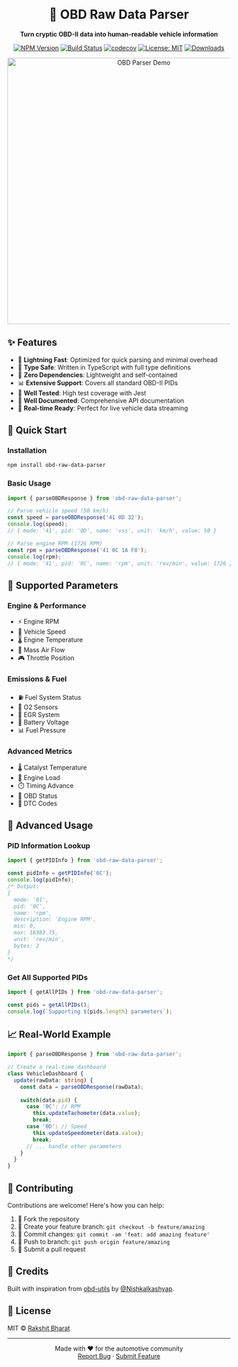 <div align="center">
  <h1>🚗 OBD Raw Data Parser</h1>
  <p><strong>Turn cryptic OBD-II data into human-readable vehicle information</strong></p>

  [![NPM Version](https://img.shields.io/npm/v/obd-raw-data-parser.svg)](https://www.npmjs.com/package/obd-raw-data-parser)
  [![Build Status](https://github.com/rakshitbharat/obd-raw-data-parser/workflows/CI/badge.svg)](https://github.com/rakshitbharat/obd-raw-data-parser/actions)
  [![codecov](https://codecov.io/gh/rakshitbharat/obd-raw-data-parser/branch/main/graph/badge.svg)](https://codecov.io/gh/rakshitbharat/obd-raw-data-parser)
  [![License: MIT](https://img.shields.io/badge/License-MIT-yellow.svg)](https://opensource.org/licenses/MIT)
  [![Downloads](https://img.shields.io/npm/dm/obd-raw-data-parser.svg)](https://www.npmjs.com/package/obd-raw-data-parser)

  <img src="https://raw.githubusercontent.com/rakshitbharat/obd-raw-data-parser/main/docs/images/demo.png" alt="OBD Parser Demo" width="600">
</div>

## ✨ Features

- 🚀 **Lightning Fast**: Optimized for quick parsing and minimal overhead
- 🎯 **Type Safe**: Written in TypeScript with full type definitions
- 🔌 **Zero Dependencies**: Lightweight and self-contained
- 📊 **Extensive Support**: Covers all standard OBD-II PIDs
- 🧪 **Well Tested**: High test coverage with Jest
- 📖 **Well Documented**: Comprehensive API documentation
- 🔄 **Real-time Ready**: Perfect for live vehicle data streaming

## 🚀 Quick Start

### Installation

```bash
npm install obd-raw-data-parser
```

### Basic Usage

```typescript
import { parseOBDResponse } from 'obd-raw-data-parser';

// Parse vehicle speed (50 km/h)
const speed = parseOBDResponse('41 0D 32');
console.log(speed);
// { mode: '41', pid: '0D', name: 'vss', unit: 'km/h', value: 50 }

// Parse engine RPM (1726 RPM)
const rpm = parseOBDResponse('41 0C 1A F8');
console.log(rpm);
// { mode: '41', pid: '0C', name: 'rpm', unit: 'rev/min', value: 1726 }
```

## 🎯 Supported Parameters

### Engine & Performance
- ⚡ Engine RPM
- 🏃 Vehicle Speed
- 🌡️ Engine Temperature
- 💨 Mass Air Flow
- 🎮 Throttle Position

### Emissions & Fuel
- ⛽ Fuel System Status
- 💨 O2 Sensors
- 🌿 EGR System
- 🔋 Battery Voltage
- 📊 Fuel Pressure

### Advanced Metrics
- 🌡️ Catalyst Temperature
- 💪 Engine Load
- ⏱️ Timing Advance
- 🔄 OBD Status
- 📝 DTC Codes

## 🔧 Advanced Usage

### PID Information Lookup

```typescript
import { getPIDInfo } from 'obd-raw-data-parser';

const pidInfo = getPIDInfo('0C');
console.log(pidInfo);
/* Output:
{
  mode: '01',
  pid: '0C',
  name: 'rpm',
  description: 'Engine RPM',
  min: 0,
  max: 16383.75,
  unit: 'rev/min',
  bytes: 2
}
*/
```

### Get All Supported PIDs

```typescript
import { getAllPIDs } from 'obd-raw-data-parser';

const pids = getAllPIDs();
console.log(`Supporting ${pids.length} parameters`);
```

## 📈 Real-World Example

```typescript
import { parseOBDResponse } from 'obd-raw-data-parser';

// Create a real-time dashboard
class VehicleDashboard {
  update(rawData: string) {
    const data = parseOBDResponse(rawData);
    
    switch(data.pid) {
      case '0C': // RPM
        this.updateTachometer(data.value);
        break;
      case '0D': // Speed
        this.updateSpeedometer(data.value);
        break;
      // ... handle other parameters
    }
  }
}
```

## 🤝 Contributing

Contributions are welcome! Here's how you can help:

1. 🍴 Fork the repository
2. 🌿 Create your feature branch: `git checkout -b feature/amazing`
3. 💾 Commit changes: `git commit -am 'feat: add amazing feature'`
4. 🚀 Push to branch: `git push origin feature/amazing`
5. 🎉 Submit a pull request

## 💖 Credits

Built with inspiration from [obd-utils](https://github.com/Nishkalkashyap/obd-utils) by [@Nishkalkashyap](https://github.com/Nishkalkashyap).

## 📄 License

MIT © [Rakshit Bharat](LICENSE)

---

<div align="center">
  Made with ❤️ for the automotive community
  <br>
  <a href="https://github.com/rakshitbharat/obd-raw-data-parser/issues">Report Bug</a>
  ·
  <a href="https://github.com/rakshitbharat/obd-raw-data-parser/pulls">Submit Feature</a>
</div>

